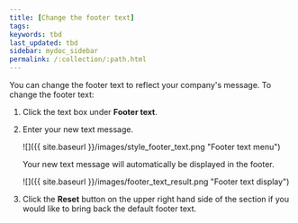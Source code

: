 ```yaml
---
title: [Change the footer text]
tags:
keywords: tbd
last_updated: tbd
sidebar: mydoc_sidebar
permalink: /:collection/:path.html
---
```

You can change the footer text to reflect your company's message. To change the footer text:

1. Click the text box under **Footer text**.
2. Enter your new text message.

     ![]({{ site.baseurl }}/images/style_footer_text.png "Footer text menu")

    Your new text message will automatically be displayed in the footer.

     ![]({{ site.baseurl }}/images/footer_text_result.png "Footer text display")

3. Click the **Reset** button on the upper right hand side of the section if you would like to bring back the default footer text.

